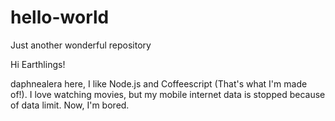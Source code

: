# hello-world
Just another wonderful repository

Hi Earthlings!

daphnealera here, I like Node.js and Coffeescript (That's what I'm made of!).
I love watching movies, but my mobile internet data is stopped because of data limit.
Now, I'm bored.

